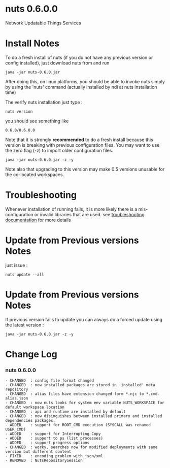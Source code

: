 # nuts 0.6.0.0
Network Updatable Things Services

# Install Notes
To do a fresh install of nuts (if you do not have any previous version or config installed), just download nuts from and run

```
java -jar nuts-0.6.0.jar
```
After doing this, on linux platforms, you should be able to invoke nuts simply by using the 'nuts' command 
(actually installed by ndi at nuts installation time)

The verify nuts installation just type :
```
nuts version
```
you should see something like
```
0.6.0/0.6.0.0
```

Note that it is strongly **recommended** to do a fresh install because this version is breaking with previous configuration files. 
You may want to use the zero flag (-z) to import older configuration files.

```
java -jar nuts-0.6.0.jar -z -y
```

Note also that upgrading to this version may make 0.5 versions unusable for the co-located workspaces.

# Troubleshooting
Whenever installation of running fails, it is more likely there is a mis-configuration or invalid libraries that are used. 
see [troubleshooting documentation](../troubleshooting.md) for more details


# Update from Previous versions Notes
just issue :  
```
nuts update --all
```

# Update from Previous versions Notes
If previous version fails to update you can always do a forced update using the latest version :  
```
java -jar nuts-0.6.0.jar -z -y
```

# Change Log
### nuts 0.6.0.0
    - CHANGED  : config file format changed
    - CHANGED  : now installed packages are stored in 'installed' meta repository
    - CHANGED  : alias files have extension changed form *.njc to *.cmd-alias.json
    - CHANGED  : now nuts looks for system env variable NUTS_WORKSPACE for default workspace location
    - CHANGED  : api and runtime are installed by default
    - CHANGED  : now disinguishes between installed primary and installed dependencies packages.
    - ADDED    : support for ROOT_CMD execution (SYSCALL was renamed USER_CMD)
    - ADDED    : support for Interrupting Copy
    - ADDED    : support to ps (list processes)
    - ADDED    : support progress options
    - CHANGED  : worky, searches now for modified deployments with same version but different content
    - FIXED    : encoding problem with json/xml
    - REMOVED  : NutsRepositorySession
